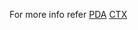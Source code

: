 For more info refer
[PDA](https://solana.com/docs/core/pda?ref=hackernoon.com)
[CTX](https://docs.rs/anchor-lang/latest/anchor_lang/context/struct.Context.html)
